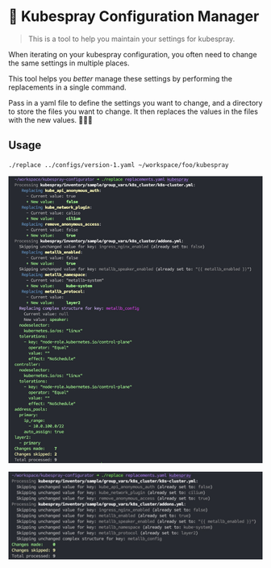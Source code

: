 # 🔨 Kubespray Configuration Manager

> This is a tool to help you maintain your settings for kubespray.

When iterating on your kubespray configuration, you often need to change the same settings in multiple places.

This tool helps you _better_ manage these settings by performing the replacements in a single command.

Pass in a yaml file to define the settings you want to change, and a directory to store the files you want to change. It then replaces the values in the files with the new values. 👏👏👏

## Usage

```bash
./replace ../configs/version-1.yaml ~/workspace/foo/kubespray
```

![before](./screenshot-before.png)

![after](./screenshot-after.png)